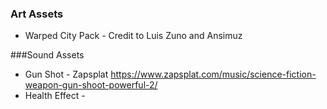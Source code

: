 ### Art Assets
* Warped City Pack - Credit to Luis Zuno and Ansimuz

###Sound Assets
* Gun Shot - Zapsplat  https://www.zapsplat.com/music/science-fiction-weapon-gun-shoot-powerful-2/
* Health Effect - 
